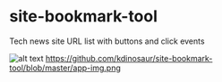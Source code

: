 # site-bookmark-tool
Tech news site URL list with buttons and click events

![alt text](https://raw.githubusercontent.com/kdinosaur/site-bookmark-tool/blob/master/app-img.png)
https://github.com/kdinosaur/site-bookmark-tool/blob/master/app-img.png
